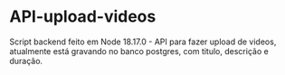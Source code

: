 # API-upload-videos
Script backend feito em Node 18.17.0 -
API para fazer upload de videos, atualmente está gravando no banco postgres, com titulo, descrição e duração.
